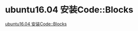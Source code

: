 # ubuntu16.04 安装Code::Blocks
[ubuntu16.04 安装Code::Blocks](https://aiwithcloud.com/2021/04/10/ubuntu16-04-%e5%ae%89%e8%a3%85codeblocks/)